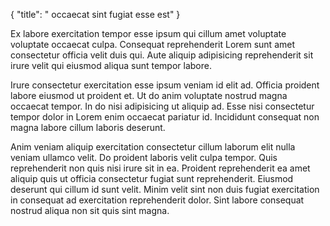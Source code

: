 {
  "title": " occaecat sint fugiat esse est"
}

Ex labore exercitation tempor esse ipsum qui cillum amet voluptate voluptate occaecat culpa. Consequat reprehenderit Lorem sunt amet consectetur officia velit duis qui. Aute aliquip adipisicing reprehenderit sit irure velit qui eiusmod aliqua sunt tempor labore.

Irure consectetur exercitation esse ipsum veniam id elit ad. Officia proident labore eiusmod ut proident et. Ut do anim voluptate nostrud magna occaecat tempor. In do nisi adipisicing ut aliquip ad. Esse nisi consectetur tempor dolor in Lorem enim occaecat pariatur id. Incididunt consequat non magna labore cillum laboris deserunt.

Anim veniam aliquip exercitation consectetur cillum laborum elit nulla veniam ullamco velit. Do proident laboris velit culpa tempor. Quis reprehenderit non quis nisi irure sit in ea. Proident reprehenderit ea amet aliquip quis ut officia consectetur fugiat sunt reprehenderit. Eiusmod deserunt qui cillum id sunt velit. Minim velit sint non duis fugiat exercitation in consequat ad exercitation reprehenderit dolor. Sint labore consequat nostrud aliqua non sit quis sint magna.